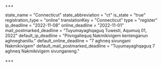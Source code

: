 +++

state_name = "Connecticut"
state_abbreviation = "ct"
is_state = "true"
registration_type = "online"
translationKey = "Connecticut"
type = "register"
ip_deadline = "2022-11-08"
online_deadline = "2022-11-01"
mail_postmarked_deadline = "Tuyumayaghqaguq Tuwesti, Aqumuq 01, 2022"
default_ip_deadline = "Piivngallequq Nakmikivigem kenlenganun aghneghanillu."
default_online_deadline = "7 aghneq sivungani Nakmikivigem"
default_mail_postmarked_deadline = "Tuyumayaghqaguq 7 aghneq Nakmikivigem sivunganeng."

+++